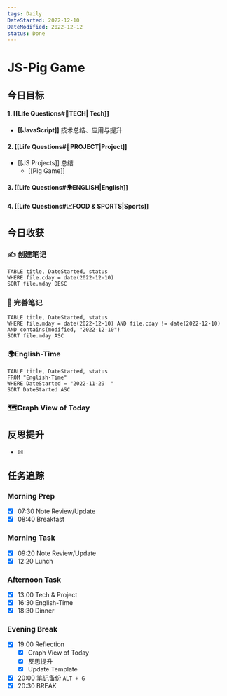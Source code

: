 ```yaml
---
tags: Daily
DateStarted: 2022-12-10
DateModified: 2022-12-12
status: Done
---
```


# JS-Pig Game

## 今日目标

#### 1. [[Life Questions#🚀TECH| Tech]]

- **[[JavaScript]]** 技术总结、应用与提升

#### 2. [[Life Questions#🚀PROJECT|Project]]

- [[JS Projects]] 总结
  - [[Pig Game]]

#### 3. [[Life Questions#🌍ENGLISH|English]]

#### 4. [[Life Questions#📈FOOD & SPORTS|Sports]]

## 今日收获

### ✍️ 创建笔记

```dataview
TABLE title, DateStarted, status
WHERE file.cday = date(2022-12-10)
SORT file.mday DESC
```

### 📝 完善笔记

```dataview
TABLE title, DateStarted, status
WHERE file.mday = date(2022-12-10) AND file.cday != date(2022-12-10) AND contains(modified, "2022-12-10")
SORT file.mday ASC
```

### 🌍English-Time

```dataview
TABLE title, DateStarted, status
FROM "English-Time"
WHERE DateStarted = "2022-11-29  "
SORT DateStarted ASC
```

### 🗺️Graph View of Today

## 反思提升

- [x]

## 任务追踪

### Morning Prep

- [x] 07:30 Note Review/Update
- [x] 08:40 Breakfast

### Morning Task

- [x] 09:20 Note Review/Update
- [x] 12:20 Lunch

### Afternoon Task

- [x] 13:00 Tech & Project
- [x] 16:30 English-Time
- [x] 18:30 Dinner

### Evening Break

- [x] 19:00 Reflection
  - [x] Graph View of Today
  - [x] 反思提升
  - [x] Update Template
- [x] 20:00 笔记备份 `ALT + G`
- [x] 20:30 BREAK

